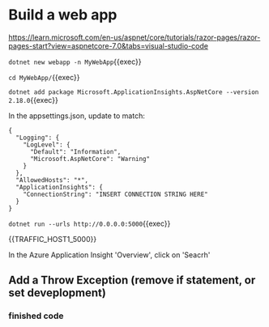 # Build a web app




 https://learn.microsoft.com/en-us/aspnet/core/tutorials/razor-pages/razor-pages-start?view=aspnetcore-7.0&tabs=visual-studio-code

 `dotnet new webapp -n MyWebApp`{{exec}}


`cd MyWebApp/`{{exec}}

`dotnet add package Microsoft.ApplicationInsights.AspNetCore --version 2.18.0`{{exec}}

In the appsettings.json, update to match:


```
{
  "Logging": {
    "LogLevel": {
      "Default": "Information",
      "Microsoft.AspNetCore": "Warning"
    }
  },
  "AllowedHosts": "*",
  "ApplicationInsights": {
    "ConnectionString": "INSERT CONNECTION STRING HERE"
  }
}
```

`dotnet run --urls http://0.0.0.0:5000`{{exec}}

{{TRAFFIC_HOST1_5000}}


In the Azure Application Insight 'Overview', click on 'Seacrh'


## Add a Throw Exception (remove if statement, or set deveplopment)


### finished code

```

```


